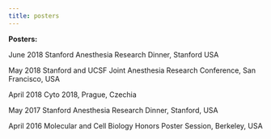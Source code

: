 ```yaml
---
title: posters
---
```

<p class="p1"><strong>Posters:</strong></p>
<p>June 2018	Stanford Anesthesia Research Dinner, Stanford USA</p>
<p>May 2018	Stanford and UCSF Joint Anesthesia Research Conference, San Francisco, USA</p>
<p>April 2018	Cyto 2018, Prague, Czechia</p>
<p>May 2017	Stanford Anesthesia Research Dinner, Stanford, USA</p>
<p>April 2016	Molecular and Cell Biology Honors Poster Session, Berkeley, USA</p>
